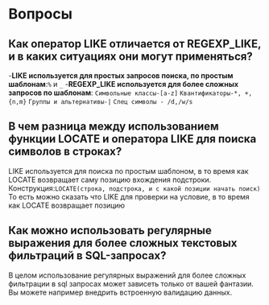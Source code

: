 # Вопросы

## Как оператор LIKE отличается от REGEXP_LIKE, и в каких ситуациях они могут применяться?

-**LIKE используется для простых запросов поиска, по простым шаблонам**:`%` и `_`
-**REGEXP_LIKE используется для более сложных запросов по шаблонам**:
`Символьные классы-[a-z]`
`Квантификаторы-*, +, {n,m}`
`Группы и альтернативы-|`
`Спец символы - /d,/w/s`

## В чем разница между использованием функции LOCATE и оператора LIKE для поиска символов в строках?

LIKE используется для поиска по простым шаблоном, в то время как LOCATE возвращает саму позицию
вхождения подстроки. Конструкция:`LOCATE(строка, подстрока, и с какой позиции начать поиск)`
То есть можно сказать что LIKE для проверки на условие, в то время как LOCATE возвращает позицию

## Как можно использовать регулярные выражения для более сложных текстовых фильтраций в SQL-запросах?

В целом использование регулярных выражений для более сложных фильтрации в sql запросах может
зависеть только от вашей фантазии. Вы можете например внедрить встроенную валидацию данных.

